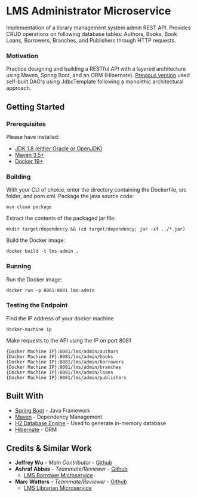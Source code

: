 # LMS Administrator Microservice
Implementation of a library management system admin REST API. Provides CRUD operations on following database tables: Authors, Books, Book Loans, Borrowers, Branches, and Publishers through HTTP requests.

### Motivation
Practice designing and building a RESTful API with a layered architecture using Maven, Spring Boot, and an ORM (Hibernate). [Previous version](https://github.com/jeffwu8/lms-jdbc) used self-built DAO's using JdbcTemplate following a monolithic architectural approach.

## Getting Started

### Prerequisites

Please have installed:
* [JDK 1.8 (either Oracle or OpenJDK)](https://www.oracle.com/technetwork/java/javase/downloads/jdk8-downloads-2133151.html)
* [Maven 3.5+](https://maven.apache.org/download.cgi)
* [Docker 19+](https://www.docker.com/products/docker-desktop)

### Building

With your CLI of choice, enter the directory containing the Dockerfile, src folder, and pom.xml. Package the java source code: 
```
mvn clean package
```

Extract the contents of the packaged jar file:
```
mkdir target/dependency && (cd target/dependency; jar -xf ../*.jar)
```

Build the Docker image:
```
docker build -t lms-admin .
```

### Running
Run the Docker image:
```
docker run -p 8081:8081 lms-admin
```

### Testing the Endpoint

Find the IP address of your docker machine
```
docker-machine ip
```

Make requests to the API using the IP on port 8081
```
{Docker Machine IP}:8081/lms/admin/authors
{Docker Machine IP}:8081/lms/admin/books
{Docker Machine IP}:8081/lms/admin/borrowers
{Docker Machine IP}:8081/lms/admin/branches
{Docker Machine IP}:8081/lms/admin/loans
{Docker Machine IP}:8081/lms/admin/publishers
```

## Built With

* [Spring Boot](https://spring.io/projects/spring-boot) - Java Framework
* [Maven](https://maven.apache.org/) - Dependency Management
* [H2 Database Engine](https://www.h2database.com/html/main.html) - Used to generate in-memory database
* [Hibernate](https://hibernate.org/) - ORM

## Credits & Similar Work
* **Jeffrey Wu** - *Main Contributor* - [Github](https://github.com/jeffwu8)
* **Ashraf Abbas** - *Teammate/Reviewer* - [Github](https://github.com/ash-abbas-smooth)
    * [LMS Borrower Microservice](https://github.com/ash-abbas-smooth/LMS-Borrower)
* **Marc Watters** - *Teammate/Reviewer* - [Github](https://github.com/SS-MW)
    * [LMS Librarian Microservice](https://github.com/SS-MW/LMS-Librarian)
